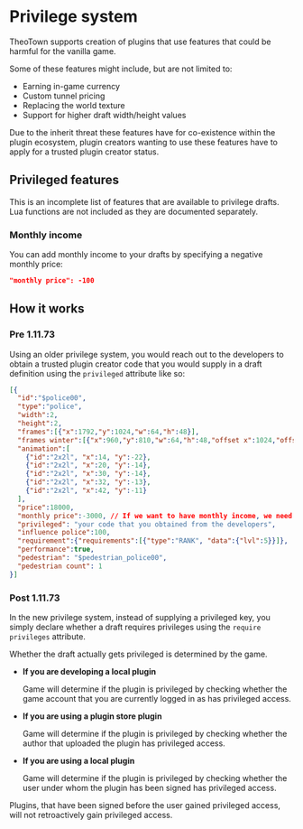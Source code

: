 # Privilege system

TheoTown supports creation of plugins that use features that could be harmful for the vanilla game.

Some of these features might include, but are not limited to:

- Earning in-game currency
- Custom tunnel pricing
- Replacing the world texture
- Support for higher draft width/height values

Due to the inherit threat these features have for co-existence within the plugin ecosystem, plugin
creators wanting to use these features have to apply for a trusted plugin creator status.

## Privileged features

This is an incomplete list of features that are available to privilege drafts.
Lua functions are not included as they are documented separately.

### Monthly income

You can add monthly income to your drafts by specifying a negative monthly price:
```json
"monthly price": -100
```

## How it works

### Pre 1.11.73

Using an older privilege system, you would reach out to the developers to 
obtain a trusted plugin creator code that you would supply in a draft definition using the
`privileged` attribute like so:

```json
[{
  "id":"$police00",
  "type":"police",
  "width":2,
  "height":2,
  "frames":[{"x":1792,"y":1024,"w":64,"h":48}],
  "frames winter":[{"x":960,"y":810,"w":64,"h":48,"offset x":1024,"offset y":2048}],
  "animation":[
    {"id":"2x2l", "x":14, "y":-22},
    {"id":"2x2l", "x":20, "y":-14},
    {"id":"2x2l", "x":30, "y":-14},
    {"id":"2x2l", "x":32, "y":-13},
    {"id":"2x2l", "x":42, "y":-11}
  ],
  "price":18000,
  "monthly price":-3000, // If we want to have monthly income, we need the privileged tag
  "privileged": "your code that you obtained from the developers",
  "influence police":100,
  "requirement":{"requirements":[{"type":"RANK", "data":{"lvl":5}}]},
  "performance":true,
  "pedestrian": "$pedestrian_police00",
  "pedestrian count": 1
}]
```

### Post 1.11.73

In the new privilege system, instead of supplying a privileged key,
you simply declare whether a draft requires privileges using the `require privileges` attribute.

Whether the draft actually gets privileged is determined by the game.

- **If you are developing a local plugin**

    Game will determine if the plugin is privileged by checking whether the game account that
    you are currently logged in as has privileged access.

- **If you are using a plugin store plugin**

    Game will determine if the plugin is privileged by checking whether the author that
    uploaded the plugin has privileged access.

- **If you are using a local plugin**

    Game will determine if the plugin is privileged by checking whether the user under whom
    the plugin has been signed has privileged access.

Plugins, that have been signed before the user gained privileged access, will not retroactively gain
privileged access.
